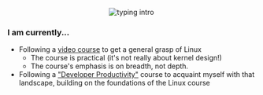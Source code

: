 <p align="center">
<img src="https://readme-typing-svg.herokuapp.com?color=08CE90&center=true&vCenter=true&lines=Hello+there!;My+name's+Clovis!;I+study+Computer+Science;" alt="typing intro">
</p>

### I am currently...
- Following a <a href="https://www.youtube.com/playlist?list=PLtK75qxsQaMLZSo7KL-PmiRarU7hrpnwK">video course</a> to get a general grasp of Linux
  - The course is practical (it's not really about kernel design!)
  - The course's emphasis is on breadth, not depth.
- Following a <a href="https://frontendmasters.com/courses/developer-productivity/">"Developer Productivity"</a> course to acquaint myself with that landscape, building on the foundations of the Linux course

<!--
### Upcoming endeavours
- Set up **i3**, **Tmux**, and **Fzf** on my personal machine
--->
